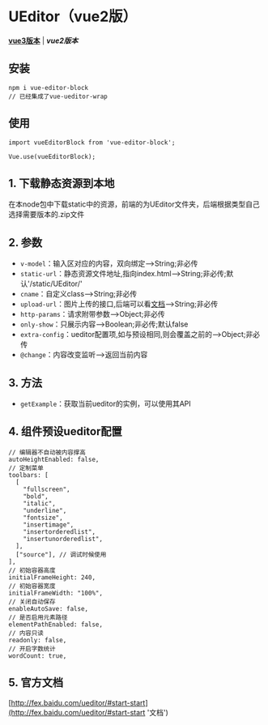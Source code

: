 # UEditor（vue2版）
[**vue3版本**](https://github.com/QuietHear/vue-ele-nav-plus '浏览') | ***vue2版本***


## 安装
	npm i vue-editor-block
	// 已经集成了vue-ueditor-wrap

## 使用
	import vueEditorBlock from 'vue-editor-block';
	
	Vue.use(vueEditorBlock);


## 1. 下载静态资源到本地
在本node包中下载static中的资源，前端的为UEditor文件夹，后端根据类型自己选择需要版本的.zip文件


## 2. 参数
* `v-model`：输入区对应的内容，双向绑定-->String;非必传
* `static-url`：静态资源文件地址,指向index.html-->String;非必传;默认'/static/UEditor/'
* `cname`：自定义class-->String;非必传
* `upload-url`：图片上传的接口,后端可以看[文档](http://fex.baidu.com/ueditor/#server-deploy '后端文档')-->String;非必传
* `http-params`：请求附带参数-->Object;非必传
* `only-show`：只展示内容-->Boolean;非必传;默认false
* `extra-config`：ueditor配置项,如与预设相同,则会覆盖之前的-->Object;非必传
* `@change`：内容改变监听-->返回当前内容


## 3. 方法
* `getExample`：获取当前ueditor的实例，可以使用其API


## 4. 组件预设ueditor配置
	// 编辑器不自动被内容撑高
    autoHeightEnabled: false,
    // 定制菜单
    toolbars: [
      [
        "fullscreen",
        "bold",
        "italic",
        "underline",
        "fontsize",
        "insertimage",
        "insertorderedlist",
        "insertunorderedlist",
      ],
      ["source"], // 调试时候使用
    ],
    // 初始容器高度
    initialFrameHeight: 240,
    // 初始容器宽度
    initialFrameWidth: "100%",
    // 关闭自动保存
    enableAutoSave: false,
    // 是否启用元素路径
    elementPathEnabled: false,
    // 内容只读
    readonly: false,
    // 开启字数统计
    wordCount: true,


## 5. 官方文档
[http://fex.baidu.com/ueditor/#start-start](http://fex.baidu.com/ueditor/#start-start '文档')